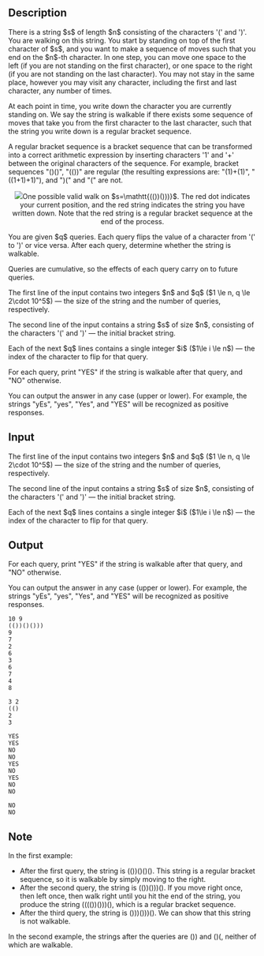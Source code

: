 ## Description

<div><p>There is a string $s$ of length $n$ consisting of the characters '<span class="tex-font-style-tt">(</span>' and '<span class="tex-font-style-tt">)</span>'. You are walking on this string. You start by standing on top of the first character of $s$, and you want to make a sequence of moves such that you end on the $n$-th character. In one step, you can move one space to the left (if you are not standing on the first character), or one space to the right (if you are not standing on the last character). You may not stay in the same place, however you may visit any character, including the first and last character, <span class="tex-font-style-bf">any</span> number of times.</p><p>At each point in time, you write down the character you are currently standing on. We say the string is <span class="tex-font-style-it">walkable</span> if there exists some sequence of moves that take you from the first character to the last character, such that the string you write down is a regular bracket sequence.</p><p>A regular bracket sequence is a bracket sequence that can be transformed into a correct arithmetic expression by inserting characters '<span class="tex-font-style-tt">1</span>' and '<span class="tex-font-style-tt">+</span>' between the original characters of the sequence. For example, bracket sequences "<span class="tex-font-style-tt">()()</span>", "<span class="tex-font-style-tt">(())</span>" are regular (the resulting expressions are: "<span class="tex-font-style-tt">(1)+(1)</span>", "<span class="tex-font-style-tt">((1+1)+1)</span>"), and "<span class="tex-font-style-tt">)(</span>" and "<span class="tex-font-style-tt">(</span>" are not.</p><center><img class="tex-graphics" src="file://p2OFCoo5.png" style="max-width: 100.0%;max-height: 100.0%;"><span class="tex-font-size-small">One possible valid walk on $s=\mathtt{(())()))}$. The red dot indicates your current position, and the red string indicates the string you have written down. Note that the red string is a regular bracket sequence at the end of the process.</span></center><p>You are given $q$ queries. Each query flips the value of a character from '<span class="tex-font-style-tt">(</span>' to '<span class="tex-font-style-tt">)</span>' or vice versa. After each query, determine whether the string is walkable.</p><p>Queries are <span class="tex-font-style-bf">cumulative</span>, so the effects of each query carry on to future queries.</p></div><div class="input-specification"><p>The first line of the input contains two integers $n$ and $q$ ($1 \le n, q \le 2\cdot 10^5$)&nbsp;— the size of the string and the number of queries, respectively.</p><p>The second line of the input contains a string $s$ of size $n$, consisting of the characters '<span class="tex-font-style-tt">(</span>' and '<span class="tex-font-style-tt">)</span>'&nbsp;— the initial bracket string.</p><p>Each of the next $q$ lines contains a single integer $i$ ($1\le i \le n$)&nbsp;— the index of the character to flip for that query.</p></div><div class="output-specification"><p>For each query, print "<span class="tex-font-style-tt">YES</span>" if the string is walkable after that query, and "<span class="tex-font-style-tt">NO</span>" otherwise.</p><p>You can output the answer in any case (upper or lower). For example, the strings "<span class="tex-font-style-tt">yEs</span>", "<span class="tex-font-style-tt">yes</span>", "<span class="tex-font-style-tt">Yes</span>", and "<span class="tex-font-style-tt">YES</span>" will be recognized as positive responses.</p></div>

## Input

<p>The first line of the input contains two integers $n$ and $q$ ($1 \le n, q \le 2\cdot 10^5$)&nbsp;— the size of the string and the number of queries, respectively.</p><p>The second line of the input contains a string $s$ of size $n$, consisting of the characters '<span class="tex-font-style-tt">(</span>' and '<span class="tex-font-style-tt">)</span>'&nbsp;— the initial bracket string.</p><p>Each of the next $q$ lines contains a single integer $i$ ($1\le i \le n$)&nbsp;— the index of the character to flip for that query.</p>

## Output

<p>For each query, print "<span class="tex-font-style-tt">YES</span>" if the string is walkable after that query, and "<span class="tex-font-style-tt">NO</span>" otherwise.</p><p>You can output the answer in any case (upper or lower). For example, the strings "<span class="tex-font-style-tt">yEs</span>", "<span class="tex-font-style-tt">yes</span>", "<span class="tex-font-style-tt">Yes</span>", and "<span class="tex-font-style-tt">YES</span>" will be recognized as positive responses.</p>





```input1
10 9
(())()()))
9
7
2
6
3
6
7
4
8
```




```input2
3 2
(()
2
3
```




```output1
YES
YES
NO
NO
YES
NO
YES
NO
NO
```




```output2
NO
NO
```



## Note

<p>In the first example: </p><ul> <li> After the first query, the string is <span class="tex-font-style-tt">(())()()()</span>. This string is a regular bracket sequence, so it is walkable by simply moving to the right. </li><li> After the second query, the string is <span class="tex-font-style-tt">(())()))()</span>. If you move right once, then left once, then walk right until you hit the end of the string, you produce the string <span class="tex-font-style-tt">(((())()))()</span>, which is a regular bracket sequence. </li><li> After the third query, the string is <span class="tex-font-style-tt">()))()))()</span>. We can show that this string is not walkable. </li></ul> In the second example, the strings after the queries are <span class="tex-font-style-tt">())</span> and <span class="tex-font-style-tt">()(</span>, neither of which are walkable.
